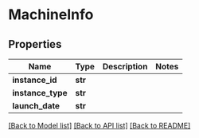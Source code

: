 # MachineInfo

## Properties
Name | Type | Description | Notes
------------ | ------------- | ------------- | -------------
**instance_id** | **str** |  | 
**instance_type** | **str** |  | 
**launch_date** | **str** |  | 

[[Back to Model list]](../README.md#documentation-for-models) [[Back to API list]](../README.md#documentation-for-api-endpoints) [[Back to README]](../README.md)


